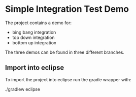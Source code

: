 # Simple Integration Test Demo

The project contains a demo for:
 - bing bang integration
 - top down integration
 - bottom up integration
 
The three demos can be found in three different branches.

## Import into eclipse

To import the project into eclipse run the gradle wrapper with:

./gradlew eclipse